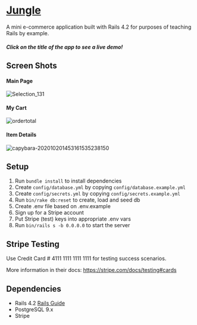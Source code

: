 # [Jungle](https://project-jungle.herokuapp.com/)

A mini e-commerce application built with Rails 4.2 for purposes of teaching Rails by example.
##### Click on the title of the app to see a live demo!

## Screen Shots

#### Main Page

![Selection_131](https://user-images.githubusercontent.com/56459037/102388648-e7ad6480-3f86-11eb-90bf-8b87ae7f2d12.png)

#### My Cart

![ordertotal](https://user-images.githubusercontent.com/56459037/102388747-057ac980-3f87-11eb-9669-4538909637bf.png)

#### Item Details

![capybara-202010201453161535238150](https://user-images.githubusercontent.com/56459037/102388777-10cdf500-3f87-11eb-8b71-abc70edb34ef.png)


## Setup

1. Run `bundle install` to install dependencies
2. Create `config/database.yml` by copying `config/database.example.yml`
3. Create `config/secrets.yml` by copying `config/secrets.example.yml`
4. Run `bin/rake db:reset` to create, load and seed db
5. Create .env file based on .env.example
6. Sign up for a Stripe account
7. Put Stripe (test) keys into appropriate .env vars
8. Run `bin/rails s -b 0.0.0.0` to start the server

## Stripe Testing

Use Credit Card # 4111 1111 1111 1111 for testing success scenarios.

More information in their docs: <https://stripe.com/docs/testing#cards>

## Dependencies

- Rails 4.2 [Rails Guide](http://guides.rubyonrails.org/v4.2/)
- PostgreSQL 9.x
- Stripe
